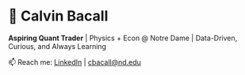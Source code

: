 # 👋 Calvin Bacall

**Aspiring Quant Trader** | Physics + Econ @ Notre Dame | Data-Driven, Curious, and Always Learning


📫 Reach me: [LinkedIn](https://www.linkedin.com/in/calvinbacall/) | cbacall@nd.edu
